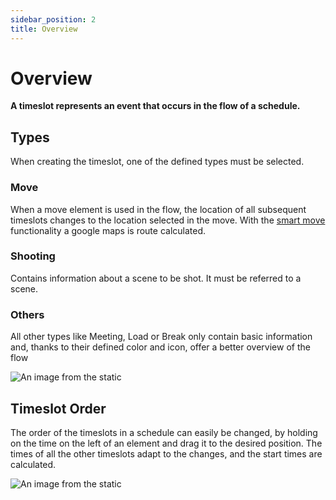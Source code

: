 ```yaml
---
sidebar_position: 2
title: Overview
---
```


# Overview

**A timeslot represents an event that occurs in the flow of a schedule.**

## Types

When creating the timeslot, one of the defined types must be selected.

### Move

When a move element is used in the flow, the location of all subsequent timeslots changes to the location selected in the move.
With the [smart move](smart_move.mdx) functionality a google maps is route calculated.

### Shooting

Contains information about a scene to be shot. It must be referred to a scene.

### Others

All other types like Meeting, Load or Break only contain basic information and, thanks to their defined color and icon, offer a better overview of the flow

![An image from the static](/img/timeslots_types.png)

## Timeslot Order

The order of the timeslots in a schedule can easily be changed, by holding on the time on the left of an element and drag it to the desired position.
The times of all the other timeslots adapt to the changes, and the start times are calculated.

![An image from the static](/img/timeslots_overview.png)
